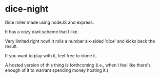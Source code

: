 # dice-night
Dice roller made using nodeJS and express.

It has a cozy dark scheme that I like.

Very limited right now! It rolls a number six-sided 'dice' and kicks back the result.

If you want to play with it, feel free to clone it.

A hosted version of this thing is forthcoming (i.e., when I feel like there's enough of it to warrant spending money hosting it.)
